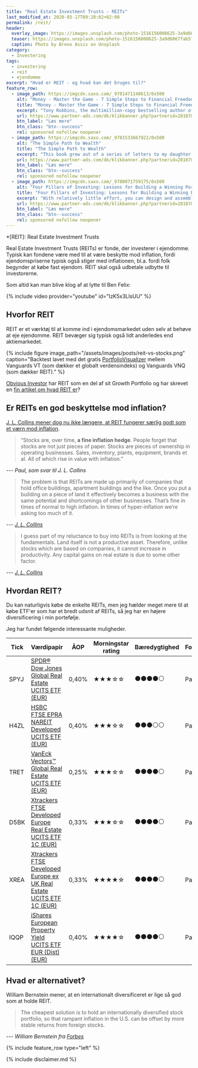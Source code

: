 ```yaml
---
title: "Real Estate Investment Trusts - REITs"
last_modified_at: 2020-03-17T09:20:02+02:00
permalink: /reit/
header:
  overlay_image: https://images.unsplash.com/photo-1516156008625-3a9d6067fab5?ixlib=rb-1.2.1&ixid=eyJhcHBfaWQiOjEyMDd9&auto=format&fit=crop&w=1500&q=80
  teaser: https://images.unsplash.com/photo-1516156008625-3a9d6067fab5?ixlib=rb-1.2.1&ixid=eyJhcHBfaWQiOjEyMDd9&auto=format&fit=crop&w=400&q=80
  caption: Photo by Breno Assis on Unsplash
category:
  - Investering
tags:
  - investering
  - reit
  - ejendomme
excerpt: "Hvad er REIT - og hvad kan det bruges til?"
feature_row:
  - image_path: https://imgcdn.saxo.com/_9781471148613/0x500
    alt: "Money - Master the Game - 7 Simple Steps to Financial Freedom"
    title: "Money - Master the Game - 7 Simple Steps to Financial Freedom"
    excerpt: "Tony Robbins, the multimillion-copy bestselling author of Awaken the Giant Within and Unlimited Power has created a 7-step blueprint for securing financial freedom. Based on extensive research and one-on-one interviews with more than 50 of the most legendary financial experts in the world - from Carl Icahn, to Warren Buffett, to Jack Bogle and Steve Forbes."
    url: https://www.partner-ads.com/dk/klikbanner.php?partnerid=28187&bannerid=43264&htmlurl=https://www.saxo.com/dk/money-master-the-game_tony-robbins_paperback_9781471148613
    btn_label: "Læs mere"
    btn_class: "btn--success"
    rel: sponsored nofollow noopener
  - image_path: https://imgcdn.saxo.com/_9781533667922/0x500
    alt: "The Simple Path to Wealth"
    title: "The Simple Path to Wealth"
    excerpt: "This book grew out of a series of letters to my daughter concerning various things-mostly about money and investing-she was not yet quite ready to hear. Since money is the single most powerful tool we have for navigating this complex world we've created, understanding it is critical."
    url: https://www.partner-ads.com/dk/klikbanner.php?partnerid=28187&bannerid=43264&htmlurl=https://www.saxo.com/dk/the-simple-path-to-wealth_j-l-collins_paperback_9781533667922
    btn_label: "Læs mere"
    btn_class: "btn--success"
    rel: sponsored nofollow noopener
  - image_path: https://imgcdn.saxo.com/_9780071759175/0x500
    alt: "Four Pillars of Investing: Lessons for Building a Winning Portfolio"
    title: "Four Pillars of Investing: Lessons for Building a Winning Portfolio"
    excerpt: "With relatively little effort, you can design and assemble an investment portfolio that, because of its wide diversification and minimal expenses, will prove superior to the most professionally managed accounts. Great intelligence and good luck are not required. William Bernstein s commonsense approach to portfolio construction has served investors well during the past turbulent decade and it s what made The Four Pillars of Investing an instant classic when it was first published nearly a decade ago."
    url: https://www.partner-ads.com/dk/klikbanner.php?partnerid=28187&bannerid=43264&htmlurl=https://www.saxo.com/dk/four-pillars-of-investing-lessons-for-building-a-winning-portfolio_william-j-bernstein_epub_9780071759175
    btn_label: "Læs mere"
    btn_class: "btn--success"
    rel: sponsored nofollow noopener
---
```


*[REIT]: Real Estate Investment Trusts

Real Estate Investment Trusts (REITs) er fonde, der investerer i ejendomme. Typisk kan fondene være med til at være beskytte mod inflation, fordi ejendomspriserne typisk også stiger med inflationen, bl.a. fordi folk begynder at købe fast ejendom. REIT skal også udbetale udbytte til investorerne.

Som altid kan man blive klog af at lytte til Ben Felix:

{% include video provider="youtube" id="IzK5x3LlsUU" %} 

## Hvorfor REIT

REIT er et værktøj til at komme ind i ejendomsmarkedet uden selv at behøve at eje ejendomme. 
REIT bevæger sig typisk også lidt anderledes end aktiemarkedet.

{% include figure image_path="/assets/images/posts/reit-vs-stocks.png" caption="Backtest lavet med det gratis [PortfolioVisualizer](https://www.portfoliovisualizer.com/) mellem Vanguards VT (som dækker et globalt verdensindeks) og Vanguards VNQ (som dækker REIT)." %}

[Obvious Investor](https://obviousinvestor.com/my-investments/growth-portfolio/reits/) har REIT som en del af sit Growth Portfolio og har skrevet en [fin artikel om hvad REIT er](https://obviousinvestor.com/my-investments/growth-portfolio/reits/)?

## Er REITs en god beskyttelse mod inflation?

[J. L. Collins mener dog nu ikke længere, at REIT fungerer særlig godt som et værn mod inflation](https://jlcollinsnh.com/2014/05/27/stocks-part-xxii-stepping-away-from-reits/). 

> “Stocks are, over time, **a fine inflation hedge**. People forget that stocks are not just pieces of paper.  Stocks are pieces of ownership in operating businesses. Sales, inventory, plants, equipment, brands et al.  All of which rise in value with inflation.”

--- <cite>Paul, som svar til J. L. Collins</cite>

> The problem is that REITs are made up primarily of companies that hold office buildings, apartment buildings and the like. Once you put a building on a piece of land it effectively becomes a business with the same potential and shortcomings of other businesses. That’s fine in times of normal to high inflation. In times of hyper-inflation we’re asking too much of it.

--- <cite>[J. L. Collins](https://jlcollinsnh.com/2014/05/27/stocks-part-xxii-stepping-away-from-reits/)</cite>
 
> I guess part of my reluctance to buy into REITs is from looking at the fundamentals. Land itself is not a productive asset. Therefore, unlike stocks which are based on companies, it cannot increase in productivity. Any capital gains on real estate is due to some other factor.

--- <cite>[J. L. Collins](https://jlcollinsnh.com/2014/05/27/stocks-part-xxii-stepping-away-from-reits/)</cite>

## Hvordan REIT?

Du kan naturligvis købe de enkelte REITs, men jeg hælder meget mere til at købe ETF'er som har et bredt udsnit af REITs, så jeg har en højere diversificering i min portefølje.

Jeg har fundet følgende interessante muligheder.

| Tick | Værdipapir                                                                                                                                     | ÅOP   | Morningstar rating                       | Bæredygtighed                            | Forvaltning |
|------|------------------------------------------------------------------------------------------------------------------------------------------------|-------|------------------------------------------|------------------------------------------|-------------|
| SPYJ | [SPDR® Dow Jones Global Real Estate UCITS ETF (EUR)](https://www.morningstar.dk/dk/etf/snapshot/snapshot.aspx?id=0P0000X9H8)                   | 0,40% | &#x2605;&#x2605;&#x2605;&#x2606;&#x2606; | &#x26AB;&#x26AB;&#x26AB;&#x26AB;&#x26AA; | Passiv      |
| H4ZL | [HSBC FTSE EPRA NAREIT Developed UCITS ETF (EUR)](https://www.morningstar.dk/dk/etf/snapshot/snapshot.aspx?id=0P00010310)                      | 0,40% | &#x2605;&#x2605;&#x2605;&#x2606;&#x2606; | &#x26AB;&#x26AB;&#x26AB;&#x26AA;&#x26AA; | Passiv      |
| TRET | [VanEck Vectors™ Global Real Estate UCITS ETF (EUR)](https://www.morningstar.dk/dk/etf/snapshot/snapshot.aspx?id=0P0001FAGW)                   | 0,25% | &#x2605;&#x2605;&#x2605;&#x2606;&#x2606; | &#x26AB;&#x26AB;&#x26AB;&#x26AB;&#x26AA; | Passiv      |
| D5BK | [Xtrackers FTSE Developed Europe Real Estate UCITS ETF 1C (EUR)](https://www.morningstar.dk/dk/etf/snapshot/snapshot.aspx?id=0P0000OO7X)       | 0,33% | &#x2605;&#x2605;&#x2605;&#x2606;&#x2606; | &#x26AB;&#x26AB;&#x26AB;&#x26AB;&#x26AA; | Passiv      |
| XREA | [Xtrackers FTSE Developed Europe ex UK Real Estate UCITS ETF 1C (EUR)](https://www.morningstar.dk/dk/etf/snapshot/snapshot.aspx?id=0P00014B9L) | 0,33% | &#x2605;&#x2605;&#x2605;&#x2605;&#x2606; | &#x26AB;&#x26AB;&#x26AB;&#x26AB;&#x26AA; | Passiv      |
| IQQP | [iShares European Property Yield UCITS ETF EUR (Dist) (EUR)](http://www.morningstar.dk/dk/etf/snapshot/snapshot.aspx?id=0P0000MEI4)            | 0,40% | &#x2605;&#x2605;&#x2605;&#x2605;&#x2606; | &#x26AB;&#x26AB;&#x26AB;&#x26AB;&#x26AA; | Passiv      |

## Hvad er alternativet?

William Bernstein mener, at en internationalt diversificeret er lige så god som at holde REIT.

> The cheapest solution is to hold an internationally diversified stock portfolio, so that rampant inflation in the U.S. can be offset by more stable returns from foreign stocks.

--- <cite>William Bernstein fra [Forbes](https://www.forbes.com/sites/phildemuth/2013/09/03/essential-reading-deep-risk-by-william-bernstein-plus-q-a-with-author/)</cite>
 
{% include feature_row type="left" %}

{% include disclaimer.md %}
